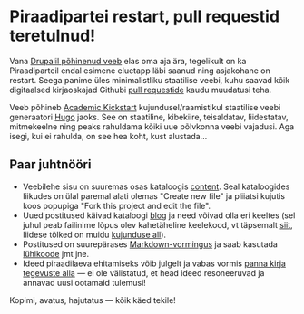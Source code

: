 # Piraadipartei restart, pull requestid teretulnud!

Vana [Drupalil põhinenud veeb](https://web.archive.org/web/20190210021303/http://piraadipartei.ee/) elas oma aja ära, tegelikult on ka Piraadiparteil endal esimene eluetapp läbi saanud ning asjakohane on restart. Seega panime üles minimalistliku staatilise veebi, kuhu saavad kõik digitaalsed kirjaoskajad Githubi [pull requestide](https://github.com/piraadipartei/academic-kickstart/pulls?q=is%3Apr+is%3Aclosed) kaudu muudatusi teha.

Veeb põhineb [Academic Kickstart](https://sourcethemes.com/academic/) kujundusel/raamistikul staatilise veebi generaatori [Hugo](https://gohugo.io/) jaoks. See on staatiline, kibekiire, teisaldatav, liidestatav, mitmekeelne ning peaks rahuldama kõiki uue põlvkonna veebi vajadusi. Aga isegi, kui ei rahulda, on see hea koht, kust alustada...

## Paar juhtnööri

* Veebilehe sisu on suuremas osas kataloogis [content](https://github.com/piraadipartei/academic-kickstart/tree/master/content). Seal kataloogides liikudes on ülal paremal alati olemas "Create new file" ja pliiatsi kujutis koos popupiga "Fork this project and edit the file".
* Uued postitused käivad kataloogi [blog](https://github.com/piraadipartei/academic-kickstart/tree/master/content/blog) ja need võivad olla eri keeltes (sel juhul peab failinime lõpus olev kahetäheline keelekood, vt täpsemalt [siit](https://gohugo.io/content-management/multilingual/#translate-your-content), liidese tõlked on muidu [kujunduse all](https://github.com/piraadipartei/hugo-academic/tree/master/i18n)).
* Postitused on suurepärases [Markdown-vormingus](https://gohugo.io/content-management/formats/) ja saab kasutada [lühikoode](https://gohugo.io/content-management/shortcodes/) jmt jne.
* Ideed piraadilaeva ehitamiseks võib julgelt ja vabas vormis [panna kirja tegevuste alla](https://github.com/piraadipartei/piraadipartei.github.io/issues) — ei ole välistatud, et head ideed resoneeruvad ja annavad uusi ootamaid tulemusi!

Kopimi, avatus, hajutatus — kõik käed tekile!
